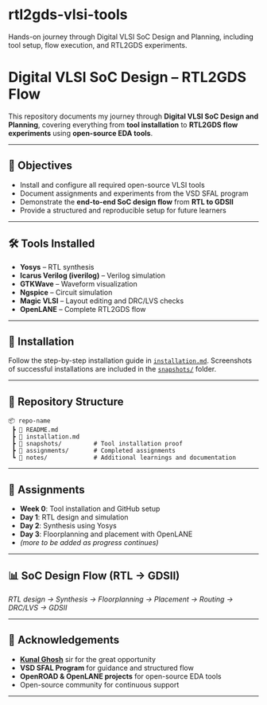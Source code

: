 # rtl2gds-vlsi-tools
Hands-on journey through Digital VLSI SoC Design and Planning, including tool setup, flow execution, and RTL2GDS experiments.

# Digital VLSI SoC Design – RTL2GDS Flow

This repository documents my journey through **Digital VLSI SoC Design and Planning**, covering everything from **tool installation** to **RTL2GDS flow experiments** using **open-source EDA tools**.

---

## 📌 Objectives

* Install and configure all required open-source VLSI tools
* Document assignments and experiments from the VSD SFAL program
* Demonstrate the **end-to-end SoC design flow** from **RTL to GDSII**
* Provide a structured and reproducible setup for future learners

---

## 🛠️ Tools Installed

* **Yosys** – RTL synthesis
* **Icarus Verilog (iverilog)** – Verilog simulation
* **GTKWave** – Waveform visualization
* **Ngspice** – Circuit simulation
* **Magic VLSI** – Layout editing and DRC/LVS checks
* **OpenLANE** – Complete RTL2GDS flow

---

## 🚀 Installation

Follow the step-by-step installation guide in [`installation.md`](installation.md).
Screenshots of successful installations are included in the [`snapshots/`](snapshots/) folder.

---

## 📂 Repository Structure

```
📦 repo-name
 ┣ 📜 README.md
 ┣ 📜 installation.md
 ┣ 📂 snapshots/         # Tool installation proof
 ┣ 📂 assignments/       # Completed assignments
 ┗ 📂 notes/             # Additional learnings and documentation
```

---

## 📒 Assignments

* **Week 0**: Tool installation and GitHub setup
* **Day 1**: RTL design and simulation
* **Day 2**: Synthesis using Yosys
* **Day 3**: Floorplanning and placement with OpenLANE
* *(more to be added as progress continues)*

---

## 📊 SoC Design Flow (RTL → GDSII)


*RTL design → Synthesis → Floorplanning → Placement → Routing → DRC/LVS → GDSII*

---

## 🙌 Acknowledgements

* [**Kunal Ghosh**](https://www.linkedin.com/in/kunal-ghosh-vlsisystemdesign-com-28084836/) sir for the great opportunity
* **VSD SFAL Program** for guidance and structured flow
* **OpenROAD & OpenLANE projects** for open-source EDA tools
* Open-source community for continuous support

---
